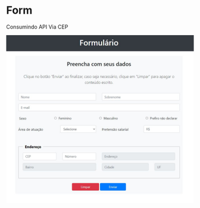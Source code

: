 # Form
Consumindo API Via CEP

![layout form](https://github.com/MariliaMSiqueira/Form/blob/main/assets/img/layout-form.JPG)
